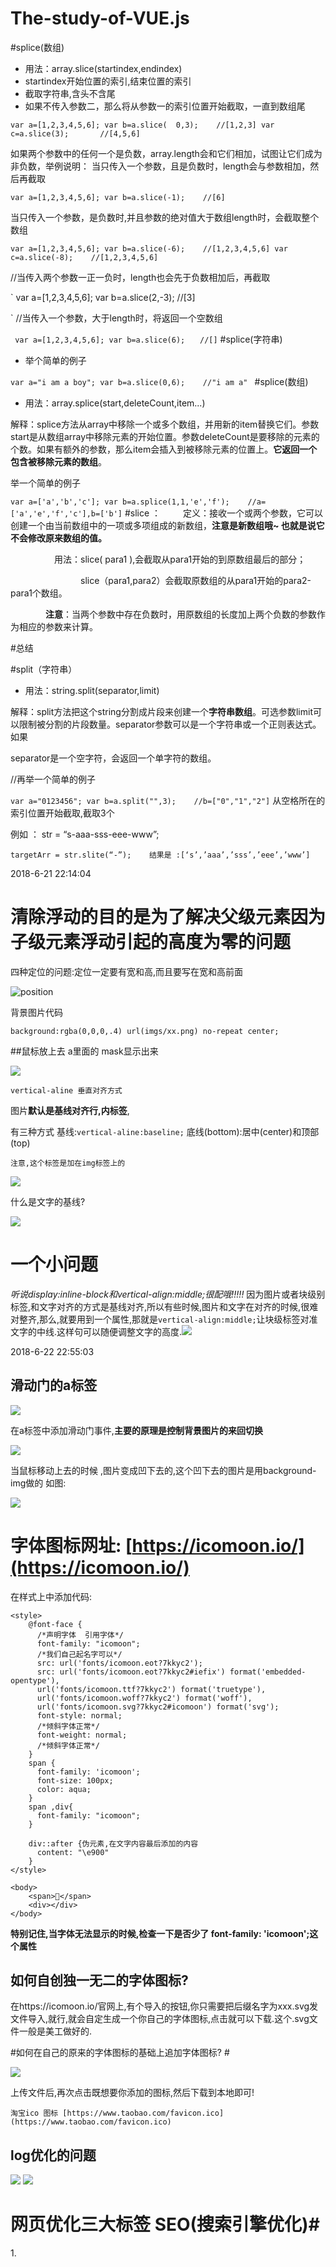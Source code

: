 # The-study-of-VUE.js
#splice(数组)
 + 用法：array.slice(startindex,endindex)
 + startindex开始位置的索引,结束位置的索引
 + 截取字符串,含头不含尾
 + 如果不传入参数二，那么将从参数一的索引位置开始截取，一直到数组尾

`
var a=[1,2,3,4,5,6];
var b=a.slice(	0,3);    //[1,2,3]
var c=a.slice(3);       //[4,5,6]
`

 如果两个参数中的任何一个是负数，array.length会和它们相加，试图让它们成为非负数，举例说明：
 当只传入一个参数，且是负数时，length会与参数相加，然后再截取

`var a=[1,2,3,4,5,6];
var b=a.slice(-1);    //[6] `

当只传入一个参数，是负数时,并且参数的绝对值大于数组length时，会截取整个数组	

`
var a=[1,2,3,4,5,6];
var b=a.slice(-6);    //[1,2,3,4,5,6]
var c=a.slice(-8);    //[1,2,3,4,5,6]
`

//当传入两个参数一正一负时，length也会先于负数相加后，再截取

`
var a=[1,2,3,4,5,6];
var b=a.slice(2,-3);    //[3]

`
//当传入一个参数，大于length时，将返回一个空数组

`
var a=[1,2,3,4,5,6];
var b=a.slice(6);　　//[]`
#splice(字符串)
- 举个简单的例子

`
var a="i am a boy";
var b=a.slice(0,6);    //"i am a" 
`
#splice(数组)
 + 用法：array.splice(start,deleteCount,item...)

解释：splice方法从array中移除一个或多个数组，并用新的item替换它们。参数start是从数组array中移除元素的开始位置。参数deleteCount是要移除的元素的个数。如果有额外的参数，那么item会插入到被移除元素的位置上。**它返回一个包含被移除元素的数组**。

举一个简单的例子

`var a=['a','b','c'];
var b=a.splice(1,1,'e','f');    //a=['a','e','f','c'],b=['b']`
#slice  ：
　　  定义：接收一个或两个参数，它可以创建一个由当前数组中的一项或多项组成的新数组，**注意是新数组哦~ 也就是说它不会修改原来数组的值。**

　　　　　用法：slice( para1 ),会截取从para1开始的到原数组最后的部分；

　　　　　　　　slice（para1,para2）会截取原数组的从para1开始的para2-para1个数组。 

　　　　**注意**：当两个参数中存在负数时，用原数组的长度加上两个负数的参数作为相应的参数来计算。

#总结

#split（字符串）

+ 用法：string.split(separator,limit)

解释：split方法把这个string分割成片段来创建一个**字符串数组**。可选参数limit可以限制被分割的片段数量。separator参数可以是一个字符串或一个正则表达式。如果

separator是一个空字符，会返回一个单字符的数组。

//再举一个简单的例子

`
var a="0123456";
var b=a.split("",3);    //b=["0","1","2"]
`
从空格所在的索引位置开始截取,截取3个	

 例如 ： str = “s-aaa-sss-eee-www”;

`targetArr = str.slite(“-”);	结果是 :[‘s’,’aaa’,’sss’,’eee’,’www’]`

2018-6-21 22:14:04

# 清除浮动的目的是为了解决父级元素因为子级元素浮动引起的高度为零的问题 #

四种定位的问题:定位一定要有宽和高,而且要写在宽和高前面

![position](./imgs/position-4.png)


背景图片代码

`background:rgba(0,0,0,.4) url(imgs/xx.png) no-repeat center;`

##鼠标放上去 a里面的 mask显示出来

![](./imgs/a-hover.png)

	vertical-aline 垂直对齐方式

图片<img>**默认是基线对齐行,内标签**,

   有三种方式 基线:`vertical-aline:baseline;` 底线(bottom):居中(center)和顶部(top)

	注意,这个标签是加在img标签上的
![](./imgs/vertical-aline.png)

什么是文字的基线?

![](./imgs/base.png)


# 一个小问题 #
*听说display:inline-block和vertical-align:middle;很配哦!!!!!*
因为图片或者块级别标签,和文字对齐的方式是基线对齐,所以有些时候,图片和文字在对齐的时候,很难对整齐,那么,就要用到一个属性,那就是`vertical-align:middle;`让块级标签对准文字的中线.这样句可以随便调整文字的高度.![](./imgs/vertical-align.png)


2018-6-22 22:55:03

## 滑动门的a标签 ##

![](./imgs/moveing.png)   

在a标签中添加滑动门事件,**主要的原理是控制背景图片的来回切换**

![](./imgs/moving-span.png)

当鼠标移动上去的时候 ,图片变成凹下去的,这个凹下去的图片是用background-img做的 如图:

![](./imgs/moveing-2.png)

# 字体图标网址: [https://icomoon.io/](https://icomoon.io/)  #

在样式上中添加代码:

 		
	<style>
	    @font-face {
	      /*声明字体  引用字体*/
	      font-family: "icomoon";
	      /*我们自己起名字可以*/
	      src: url('fonts/icomoon.eot?7kkyc2');
	      src: url('fonts/icomoon.eot?7kkyc2#iefix') format('embedded-opentype'),
	      url('fonts/icomoon.ttf?7kkyc2') format('truetype'),
	      url('fonts/icomoon.woff?7kkyc2') format('woff'),
	      url('fonts/icomoon.svg?7kkyc2#icomoon') format('svg');
	      font-style: normal;
	      /*倾斜字体正常*/
	      font-weight: normal;
	      /*倾斜字体正常*/
	    }
	    span {
	      font-family: 'icomoon';
	      font-size: 100px;
	      color: aqua;
	    }
		span ,div{
      	  font-family: "icomoon";
    	}

    	div::after {伪元素,在文字内容最后添加的内容
      	  content: "\e900"
    	}
	</style>

	<body>
  		<span></span>
  		<div></div>
	</body>


**特别记住,当字体无法显示的时候,检查一下是否少了 font-family: 'icomoon';这个属性**
## 如何自创独一无二的字体图标? 

 在https://icomoon.io/官网上,有个导入的按钮,你只需要把后缀名字为xxx.svg发文件导入,就行,就会自定生成一个你自己的字体图标,点击就可以下载.这个.svg文件一般是美工做好的.


#如何在自己的原来的字体图标的基础上追加字体图标? #

![](./imgs/add-icon.png)

上传文件后,再次点击既想要你添加的图标,然后下载到本地即可!

 	淘宝ico 图标 [https://www.taobao.com/favicon.ico](https://www.taobao.com/favicon.ico) 

## log优化的问题 ##

![](./imgs/JD-log.png)
![](./imgs/logo-a.png)

# 网页优化三大标签 SEO(搜索引擎优化)# 

1.<title>标签:首页标题:网站名(产品名)-网站介绍  例如:参考jd的title
2.<meta>标签:在百度上搜索京东的时候,显示的简单的介绍就是这个`name="description" content="xxx" `的内容,如下图:
![](./imgs/description2.png)

**上下两个图是对应的关系(图中content的文字内容不一样,并非同一个页面,知道怎么回事就行)**

![](./imgs/description.png)

# Description-网站说明(百度28个中文56kb,谷歌35个中文70kb) #

# Keywords -网站关键字(6-8个左右) #

`name="keywords" content="xxx" `

![](./imgs/keywords.png)

2018-6-24 10:39:57


**H5标签定义选项列表-datalist**
![](./imgs/datalist.png)

可以输入也可以下拉,类似百度搜索

	`<input type="text" value="请输入" list="star">
		<datalist id="star">
			<option value="刘德华"></option>
			<option value="刘若英"></option>
			<option value="刘备"></option>
			<option value="刘晓庆"></option>
			<option value="戚继光"></option>
			<option value="常委"></option>
			<option value="长威"></option>
	</datalist> `



** fieldset标签 **

	<form action="">
		<input type="text" required accesskey="s">
		<input type="submit" value="添加">
	</form>

accesskey标签属性 ,默认按哪个键会自动将光标移动到输入框中去,一般是设置 alt+s 
自动获取光标,在标签上加属性 autofocus

# 插入视频 #

很简单只要在代码中插入 一个连接就行  例如:跑男的连接o(*￣︶￣*)o

`<iframe frameborder="0" width="640" height="498" src="https://v.qq.com/iframe/player.html?vid=q00266ydgmr&tiny=0&auto=0" allowfullscreen></iframe>`

# 播放背景音乐 audio#

	<audio  autoplay controls loops>
		<source src="视频/bgsound.mp3">背景音乐mp3
		<source src="视频/music.ogg">背景音乐ogg
		<source src="视频/music.Wav">背景音乐wav
		你的浏览器不支持HTML音频播放功能
	</audio>
![](./imgs/audio.png)

一般播放音乐的文件有三种模式,即后缀名为 .MP3 .ogg .wav  ,有浏览器会不支持,如果都不支持则显示 `你的浏览器不支持HTML音频播放功能` 这句话!

# 播放视频 video #

格式有 `ogg, mpeg 4(MP4), webm` 这三个格式!

	<video autoplay controls >
		<source src="视频/mp4.mp4">
		<source src="视频/movie04.ogg">
	</video>

可以设置视频的高度和宽度,其他的属性和播放视频一样,不在重复赘述!

# CSS结构伪类选择器 #

例如:
	<ul>
	    <li>1</li>
	    <li>2</li>
	    <li>3</li>
	    <li>4</li>
	    <li>5</li>
	    <li>6</li>
	    <li>7</li>
	    <li>8</li>
	</ul>


 	/* 选择第一个子标签*/
	ul li:first-child {
      background-color: brown
    }

	选择最后一个子标签
    ul li:last-child { 
      background-color: chartreuse
    }
	选择最后第五个子标签
    ul li:nth-child(5) {  
      background-color: crimson
    } 

    /* even 显示所有的偶数 */
    /* ul li:nth-child(even) {
      background-color: pink
    }

    /* odd 显示所有的奇数 */
    /* ul li:nth-child(odd) {
      background-color:purple
    }  */

    ** n是从0开始的所有自然数(0,1,2,3,4,5,6,7,8,9...), 如果是n,即代表显示所有的数  n代表第几个子标签**
    
	/* ul li:nth-child(n) {
      background-color: yellow
    } */

    /* 2n代表偶数类似even */
    ul li:nth-child(2n) {
      background-color: yellow
    }

    /* 2n+1代表偶数类似odd */
    ul li:nth-child(2n+1) {
      background-color: pink
    }
  

# css属性选择器 #

	<div class="test1">我爱jvaj</div>
	<div class="test2">我爱jvaj</di>
	<div class="demo">我爱jvaj</div>
	<div class="mydemo1">我爱jvaj</div>
	<div class="newdemo">我爱jvaj</div>
	<div class="javatest">我爱jvaj</div>
	<div>没有</div>
	<div class="no">我爱jvaj</div>


style中这样写:

	选择标签中clas=java的
	div[class=java] {
	  background-color: peru
	}
	选择标签中以class是以java开头的标签
	div[class^=java] {
	  background-color: peru
	}
	选择标签中以class是以java结尾的标签
	div[class$=java] {
	  background-color: peru
	}
	class*=java表示 只要class中有包含java的都行
	div[class*=java] {
	  background-color: peru
	}

**input[type=submit],只要是类型是等于submit的input框都行**这个就是属性选择器


# css3伪类元素 (默认行内元素)#
首先用一个p标签作为例子:
	 <p>淘宝网是亚太地区较大的网络零售、商圈，由阿里巴巴集团在2003年5月创立。淘宝网 [1] 是中国深受欢迎的网购零售平台，拥有近5亿的注册用户数，每天有超过6000万的固定访客，同时每天的在线商品数已经超过了8亿件，平均每分钟售出4.8万件商品。</p>

**css3样式:**

    p::first-letter {
      font-size: 100px
    }
    p::first-line {
      color: orangered
    }
    p::selection{
      background-color: palegreen;
      color: red
    }

# css3伪元素before和after #
before和after是一个能插入元素的选择器

	<!DOCTYPE html>
	<html lang="en">
	
	<head>
	  <meta charset="UTF-8">
	  <meta name="viewport" content="width=device-width, initial-scale=1.0">
	  <meta http-equiv="X-UA-Compatible" content="ie=edge">
	  <title>Document</title>
	  <style>
    @font-face {
      /*声明字体  引用字体*/
      font-family: "icomoon";
      /*我们自己起名字可以*/
      src: url('fonts/icomoon.eot?7kkyc2');
      src: url('fonts/icomoon.eot?7kkyc2#iefix') format('embedded-opentype'),
      url('fonts/icomoon.ttf?7kkyc2') format('truetype'),
      url('fonts/icomoon.woff?7kkyc2') format('woff'),
      url('fonts/icomoon.svg?7kkyc2#icomoon') format('svg');
      font-style: normal;
      /*倾斜字体正常*/
      font-weight: normal;
      /*倾斜字体正常*/
    }
    span ,div{
      font-family: "icomoon";
    }
    div::after {
      content: "\e900"
    }
    div::before {	
      content: "\e900"     /*插入在div内容之后的内容 */
    }
	  </style>
	</head>
	
	<body>
	  <span></span>
	  <div></div>
	</body>
	
	</html>
ps:可以是伪元素可以是一个冒号 `:`  ,也可以是两个冒号  `::`不过一般写两个冒号 

*注意:*

![](./imgs/after-before.png)

# css3盒子模型 #

box-sizing: border-box; 	/*内减模式*/
有这个属性,可以随便给盒子加padding和margin值,不会撑开盒子,属于内减模式,**盒子的大小为width,也就是说padding+border=定义好的盒子width**.
box-sizing: content-box; 	/*外加模式*/
**盒子的大小为我们给定义的width+padding+border=盒子最终显示宽度**.

添加透明效果代码 `border:1px solid red  rgba(255,255,255, 0.3);`

# 如何制作ico图标 #

[http://www.bitbug.net/](http://www.bitbug.net/ "比特虫")

点击这个网址,上传你要转换的图片最好是透明的图片,这个网站会把图片装换成ico图标.

**ps使用技巧**

如果你要切去一个图片中的logo,小型的图片可以直接用一下操作执行,无需切片.
点击'移动工具'的图标,选择你要的图标,然后找到该图标所在的图层,再次右击图层,选择'转换成只能对象'(这个时候没有任何反应,很正常),然后再次在这个图层上,右键'编辑内容',出现对话框,点击确定.将图片存储起来.即可,然后将图片上传到比特虫网站,进行icon转换.

**transition 过渡**  

transition:要过渡的属性(比如宽度从100到200) 要花费的时间  运动曲线  什么时候开始 

如:
 div{

	width:100;
	height:100;
	translation: width  .2s  ease  0s  ;   	一般谁做动画,过渡写在谁身上

}

div:hover{

	width:200;
	height:200;			// 当鼠标放上去的时候div从之前的100,长宽过渡到现在的200长宽

}

有多个属性可以用逗号隔开:

   	translation: width  .2s  ease  0s, height  .2s  ease  0s;
	translation: all  .5s;     				 //	一般情况下,后面两个一般不写 


**transform 变形**

  	transform:translate(100px,0)	;			//	translate(x轴 ,y轴)    位移
	//和上面的translation配合,尤其是时间,就是0.5秒是变形需要花费的时间

![](./imgs/translation.png)

比如图中的transform:translate(50%,50%);			//这里面的50%是和父盒子没有关系,是以自身的为准.自身高度和宽度的一半.

translateX(50%)仅是水平方向移动50%
translateY(50%)仅是垂直方向移动50%

## 缩放 scale(宽度,高度)--##
	transform:scale(0.8,1);							// 0  --->0% 	1--->100%
	//水平宽度缩放原来的80%,垂直高度不变

	transform:scale(0.8)
![](./imgs/scale.png)

## 旋转	rotate(45deg)   ##

	transform:rotate(45deg)

45deg 顺时针旋转45度(deg)  -45deg是逆时针

transform-origin:

![](imgs/origin.png)

例子:

![](imgs/tra.png)

translation:all 0.6s ;   这个不能少,否则没有过渡效果出现

##倾斜 skew(deg,deg) ##

transform:skew(30deg,0deg)       //x轴倾斜30度,y轴不写默认为0

box-shadow: 0 10px 20px rgba(0,0,0,0.1);    // 配合transition:all 0.2s ; 就效果更好


# animation 动画效果 #
![](imgs/animation.png)

	 animation: move 2s ease 0s infinite(无限次数) alternate(来回播放)    

![](imgs/animation-haert.png)

**只要这个动画备申明了,就可在本页任何css样式中调用**

# css3 flex #

![](imgs/flex.png)

# 背景颜色渐变  #

	background:-webkit-linear-gradient(top ,red ,green );
	background:-webkit-linear-gradient(渐变的起始位置,起始颜色,结束颜色)	

![](imgs/webkit.png)

第二种写法
![](imgs/webkit2.png)

background:-webkit-linear-gradient(top ,red 0%,green 50%,blue 100%);

**中间用空格隔开**
# 多背景图片 #

![](imgs/more-background.png)

	如果鼠标放上去没有反应,加个过渡试试,transition很重要

# perspective   视距,透视 这个的值越小(一般500px),代表距离图片你越近 这个属性一般是给父标签加的   #  